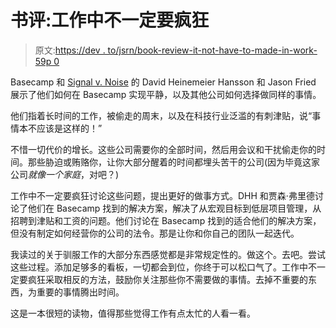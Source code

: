 # 书评:工作中不一定要疯狂

> 原文:[https://dev . to/jsrn/book-review-it-not-have-to-made-in-work-59p 0](https://dev.to/jsrn/book-review-it-doesnt-have-to-be-crazy-at-work-59p0)

Basecamp 和 [Signal v. Noise](https://m.signalvnoise.com/) 的 David Heinemeier Hansson 和 Jason Fried 展示了他们如何在 Basecamp 实现平静，以及其他公司如何选择做同样的事情。

他们指着长时间的工作，被偷走的周末，以及在科技行业泛滥的有刺津贴，说“事情本不应该是这样的！”

不惜一切代价的增长。这些公司需要你的全部时间，然后用会议和干扰偷走你的时间。那些胁迫或贿赂你，让你大部分醒着的时间都埋头苦干的公司(因为毕竟这家公司*就像一个家庭*，对吧？)

工作中不一定要疯狂讨论这些问题，提出更好的做事方式。DHH 和贾森·弗里德讨论了他们在 Basecamp 找到的解决方案，解决了从宏观目标到低层项目管理，从招聘到津贴和工资的问题。他们讨论在 Basecamp 找到的适合他们的解决方案，但没有制定如何经营你的公司的法令。那是让你和你自己的团队一起迭代。

我读过的关于驯服工作的大部分东西感觉都是非常规定性的。做这个。去吧。尝试这些过程。添加足够多的看板，一切都会到位，你终于可以松口气了。工作中不一定要疯狂采取相反的方法，鼓励你关注那些你不需要做的事情。去掉不重要的东西，为重要的事情腾出时间。

这是一本很短的读物，值得那些觉得工作有点太忙的人看一看。